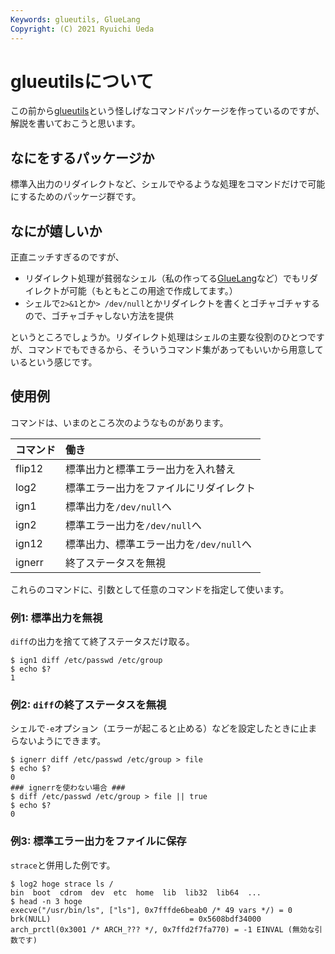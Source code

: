 ```yaml
---
Keywords: glueutils, GlueLang
Copyright: (C) 2021 Ryuichi Ueda
---
```


# glueutilsについて

この前から[glueutils](https://github.com/ryuichiueda/glueutils)という怪しげなコマンドパッケージを作っているのですが、解説を書いておこうと思います。

## なにをするパッケージか

標準入出力のリダイレクトなど、シェルでやるような処理をコマンドだけで可能にするためのパッケージ群です。

## なにが嬉しいか

正直ニッチすぎるのですが、

* リダイレクト処理が貧弱なシェル（私の作ってる[GlueLang](/?page=GlueLang)など）でもリダイレクトが可能（もともとこの用途で作成してます。）
* シェルで`2>&1`とか`> /dev/null`とかリダイレクトを書くとゴチャゴチャするので、ゴチャゴチャしない方法を提供

というところでしょうか。リダイレクト処理はシェルの主要な役割のひとつですが、コマンドでもできるから、そういうコマンド集があってもいいから用意しているという感じです。


## 使用例

コマンドは、いまのところ次のようなものがあります。

|コマンド|働き|
|:----|:----|
|flip12|標準出力と標準エラー出力を入れ替え|
|log2|標準エラー出力をファイルにリダイレクト|
|ign1|標準出力を`/dev/null`へ|
|ign2|標準エラー出力を`/dev/null`へ|
|ign12|標準出力、標準エラー出力を`/dev/null`へ|
|ignerr|終了ステータスを無視|

これらのコマンドに、引数として任意のコマンドを指定して使います。


### 例1: 標準出力を無視

`diff`の出力を捨てて終了ステータスだけ取る。

```
$ ign1 diff /etc/passwd /etc/group
$ echo $?
1
```

### 例2: `diff`の終了ステータスを無視

シェルで`-e`オプション（エラーが起こると止める）などを設定したときに止まらないようにできます。

```
$ ignerr diff /etc/passwd /etc/group > file
$ echo $?
0
### ignerrを使わない場合 ###
$ diff /etc/passwd /etc/group > file || true
$ echo $?
0
```

### 例3: 標準エラー出力をファイルに保存

`strace`と併用した例です。

```
$ log2 hoge strace ls /
bin  boot  cdrom  dev  etc  home  lib  lib32  lib64  ...
$ head -n 3 hoge
execve("/usr/bin/ls", ["ls"], 0x7fffde6beab0 /* 49 vars */) = 0
brk(NULL)                               = 0x5608bdf34000
arch_prctl(0x3001 /* ARCH_??? */, 0x7ffd2f7fa770) = -1 EINVAL (無効な引数です)
```



